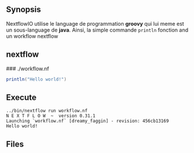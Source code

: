 ## Synopsis
NextflowIO utilise le language de programmation **groovy** qui lui meme est un sous-language de **java**.
Ainsi, la simple commande `println` fonction and un workflow nextflow

## nextflow

### ./workflow.nf

```groovy
println("Hello world!")
```


## Execute

```
../bin/nextflow run workflow.nf
N E X T F L O W  ~  version 0.31.1
Launching `workflow.nf` [dreamy_faggin] - revision: 456cb13169
Hello world!
```


## Files

```
```



